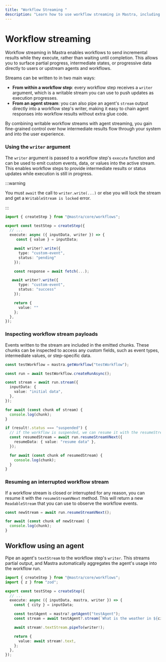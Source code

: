 ```yaml
---
title: "Workflow Streaming "
description: "Learn how to use workflow streaming in Mastra, including handling workflow execution events, step streaming, and workflow integration with agents and tools."
---
```


# Workflow streaming

Workflow streaming in Mastra enables workflows to send incremental results while they execute, rather than waiting until completion. This allows you to surface partial progress, intermediate states, or progressive data directly to users or upstream agents and workflows.

Streams can be written to in two main ways:

- **From within a workflow step**: every workflow step receives a `writer` argument, which is a writable stream you can use to push updates as execution progresses.
- **From an agent stream**: you can also pipe an agent's `stream` output directly into a workflow step's writer, making it easy to chain agent responses into workflow results without extra glue code.

By combining writable workflow streams with agent streaming, you gain fine-grained control over how intermediate results flow through your system and into the user experience.

### Using the `writer` argument

The `writer` argument is passed to a workflow step's `execute` function and can be used to emit custom events, data, or values into the active stream. This enables workflow steps to provide intermediate results or status updates while execution is still in progress.

:::warning

You must `await` the call to `writer.write(...)` or else you will lock the stream and get a `WritableStream is locked` error.

:::

```typescript {5,8,15} showLineNumbers copy
import { createStep } from "@mastra/core/workflows";

export const testStep = createStep({
  // ...
  execute: async ({ inputData, writer }) => {
     const { value } = inputData;

    await writer?.write({
      type: "custom-event",
      status: "pending"
    });

    const response = await fetch(...);

   await writer?.write({
      type: "custom-event",
      status: "success"
    });

    return {
      value: ""
    };
  },
});
```

### Inspecting workflow stream payloads

Events written to the stream are included in the emitted chunks. These chunks can be inspected to access any custom fields, such as event types, intermediate values, or step-specific data.

```typescript showLineNumbers copy
const testWorkflow = mastra.getWorkflow("testWorkflow");

const run = await testWorkflow.createRunAsync();

const stream = await run.stream({
  inputData: {
    value: "initial data",
  },
});

for await (const chunk of stream) {
  console.log(chunk);
}

if (result!.status === "suspended") {
  // if the workflow is suspended, we can resume it with the resumeStreamVNext method
  const resumedStream = await run.resumeStreamVNext({
    resumeData: { value: "resume data" },
  });

  for await (const chunk of resumedStream) {
    console.log(chunk);
  }
}
```

### Resuming an interrupted workflow stream

If a workflow stream is closed or interrupted for any reason, you can resume it with the `resumeStreamVNext` method. This will return a new `ReadableStream` that you can use to observe the workflow events.

```typescript showLineNumbers copy
const newStream = await run.resumeStreamVNext();

for await (const chunk of newStream) {
  console.log(chunk);
}
```

## Workflow using an agent

Pipe an agent's `textStream` to the workflow step's `writer`. This streams partial output, and Mastra automatically aggregates the agent's usage into the workflow run.

```typescript showLineNumbers copy
import { createStep } from "@mastra/core/workflows";
import { z } from "zod";

export const testStep = createStep({
  // ...
  execute: async ({ inputData, mastra, writer }) => {
    const { city } = inputData;

    const testAgent = mastra?.getAgent("testAgent");
    const stream = await testAgent?.stream(`What is the weather in ${city}$?`);

    await stream!.textStream.pipeTo(writer!);

    return {
      value: await stream!.text,
    };
  },
});
```
